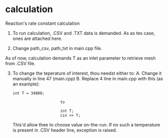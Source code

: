 # calculation
 Reaction's rate constant calculation
 
 1. To run calculation, .CSV and .TXT data is demanded. As as tes case, ones are attached here.
 
 2. Change path_csv, path_txt in main.cpp file.
 
 As of now, calculation demands T as an inlet parameter to retrieve mesh from .CSV file.

3. To change the teperature of interest, thou needst either to:
   A. Change it manually in line 47 (main.cpp)
   B. Replace 4 line in main.cpp with this (as an example):
			
       int T = 34800;
							
							to
							
							int T;
							cin >> T;
							
      This'd allow thee to choose value on-the-run.
   If no such a temperature is present in .CSV header line, exception is raised.
